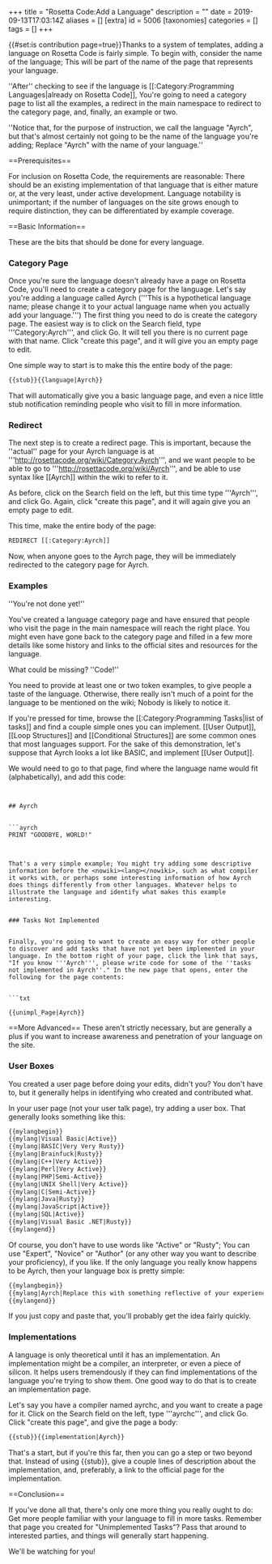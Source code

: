 +++
title = "Rosetta Code:Add a Language"
description = ""
date = 2019-09-13T17:03:14Z
aliases = []
[extra]
id = 5006
[taxonomies]
categories = []
tags = []
+++

{{#set:is contribution page=true}}Thanks to a system of templates, adding a language on Rosetta Code is fairly simple.  To begin with, consider the name of the language; This will be part of the name of the page that represents your language.

''After'' checking to see if the language is [[:Category:Programming Languages|already on Rosetta Code]], You're going to need a category page to list all the examples, a redirect in the main namespace to redirect to the category page, and, finally, an example or two.

''Notice that, for the purpose of instruction, we call the language "Ayrch", but that's almost certainly not going to be the name of the language you're adding; Replace "Ayrch" with the name of your language.''

==Prerequisites==

For inclusion on Rosetta Code, the requirements are reasonable: There should be an existing implementation of that language that is either mature or, at the very least, under active development. Language notability is unimportant; if the number of languages on the site grows enough to require distinction, they can be differentiated by example coverage.

==Basic Information==

These are the bits that should be done for every language.


### Category Page


Once you're sure the language doesn't already have a page on Rosetta Code, you'll need to create a category page for the language. Let's say you're adding a language called Ayrch ('''This is a hypothetical language name; please change it to your actual language name when you actually add your language.''') The first thing you need to do is create the category page. The easiest way is to click on the Search field, type '''Category:Ayrch''', and click Go. It will tell you there is no current page with that name. Click "create this page", and it will give you an empty page to edit.

One simple way to start is to make this the entire body of the page:


```txt
{{stub}}{{language|Ayrch}}
```


That will automatically give you a basic language page, and even a nice little stub notification reminding people who visit to fill in more information.


### Redirect


The next step is to create a redirect page.  This is important, because the ''actual'' page for your Ayrch language is at '''http://rosettacode.org/wiki/Category:Ayrch''', and we want people to be able to go to '''http://rosettacode.org/wiki/Ayrch''', and be able to use syntax like <nowiki>[[Ayrch]]</nowiki> within the wiki to refer to it.

As before, click on the Search field on the left, but this time type '''Ayrch''', and click Go.  Again, click "create this page", and it will again give you an empty page to edit.

This time, make the entire body of the page:


```txt
REDIRECT [[:Category:Ayrch]]
```


Now, when anyone goes to the Ayrch page, they will be immediately redirected to the category page for Ayrch.


### Examples


''You're not done yet!''

You've created a language category page and have ensured that people who visit the page in the main namespace will reach the right place.  You might even have gone back to the category page and filled in a few more details like some history and links to the official sites and resources for the language.

What could be missing?  ''Code!''

You need to provide at least one or two token examples, to give people a taste of the language.  Otherwise, there really isn't much of a point for the language to be mentioned on the wiki; Nobody is likely to notice it.

If you're pressed for time, browse the [[:Category:Programming Tasks|list of tasks]] and find a couple simple ones you can implement.  [[User Output]], [[Loop Structures]] and [[Conditional Structures]] are some common ones that most languages support. For the sake of this demonstration, let's suppose that Ayrch looks a lot like BASIC, and implement [[User Output]].

We would need to go to that page, find where the language name would fit (alphabetically), and add this code:


```txt


## Ayrch


```ayrch
PRINT "GOODBYE, WORLD!"
```


```


That's a very simple example; You might try adding some descriptive information before the <nowiki><lang></nowiki>, such as what compiler it works with, or perhaps some interesting information of how Ayrch does things differently from other languages. Whatever helps to illustrate the language and identify what makes this example interesting.


### Tasks Not Implemented


Finally, you're going to want to create an easy way for other people to discover and add tasks that have not yet been implemented in your language. In the bottom right of your page, click the link that says, "If you know '''Ayrch''', please write code for some of the ''tasks not implemented in Ayrch''." In the new page that opens, enter the following for the page contents:


```txt

{{unimpl_Page|Ayrch}}

```


==More Advanced==
These aren't strictly necessary, but are generally a plus if you want to increase awareness and penetration of your language on the site.


### User Boxes

You created a user page before doing your edits, didn't you? You don't have to, but it generally helps in identifying who created and contributed what.

In your user page (not your user talk page), try adding a user box. That generally looks something like this:


```txt
{{mylangbegin}}
{{mylang|Visual Basic|Active}}
{{mylang|BASIC|Very Very Rusty}}
{{mylang|Brainfuck|Rusty}}
{{mylang|C++|Very Active}}
{{mylang|Perl|Very Active}}
{{mylang|PHP|Semi-Active}}
{{mylang|UNIX Shell|Very Active}}
{{mylang|C|Semi-Active}}
{{mylang|Java|Rusty}}
{{mylang|JavaScript|Active}}
{{mylang|SQL|Active}}
{{mylang|Visual Basic .NET|Rusty}}
{{mylangend}}
```


Of course, you don't have to use words like "Active" or "Rusty"; You can use "Expert", "Novice" or "Author" (or any other way you want to describe your proficiency), if you like. If the only language you really know happens to be Ayrch, then your language box is pretty simple:


```txt
{{mylangbegin}}
{{mylang|Ayrch|Replace this with something reflective of your experience level}}
{{mylangend}}
```


If you just copy and paste that, you'll probably get the idea fairly quickly.


### Implementations


A language is only theoretical until it has an implementation.  An implementation might be a compiler, an interpreter, or even a piece of silicon.  It helps users tremendously if they can find implementations of the language you're trying to show them.  One good way to do that is to create an implementation page.

Let's say you have a compiler named ayrchc, and you want to create a page for it.  Click on the Search field on the left, type '''ayrchc''', and click Go.  Click "create this page", and give the page a body:


```txt
{{stub}}{{implementation|Ayrch}}
```


That's a start, but if you're this far, then you can go a step or two beyond that.  Instead of using <nowiki>{{stub}}</nowiki>, give a couple lines of description about the implementation, and, preferably, a link to the official page for the implementation.

==Conclusion==

If you've done all that, there's only one more thing you really ought to do: Get more people familiar with your language to fill in more tasks.  Remember that page you created for "Unimplemented Tasks"? Pass that around to interested parties, and things will generally start happening.

We'll be watching for you!
